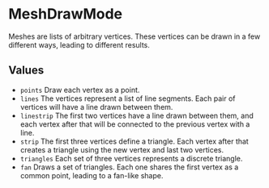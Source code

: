 <!--
category: reference
-->

MeshDrawMode
===

Meshes are lists of arbitrary vertices.  These vertices can be drawn in a few different ways,
leading to different results.

Values
---

- `points` Draw each vertex as a point.
- `lines` The vertices represent a list of line segments.  Each pair of vertices will have a line
  drawn between them.
- `linestrip` The first two vertices have a line drawn between them, and each vertex after that will
  be connected to the previous vertex with a line.
- `strip` The first three vertices define a triangle.  Each vertex after that creates a triangle
  using the new vertex and last two vertices.
- `triangles` Each set of three vertices represents a discrete triangle.
- `fan` Draws a set of triangles.  Each one shares the first vertex as a common point, leading to a
  fan-like shape.
